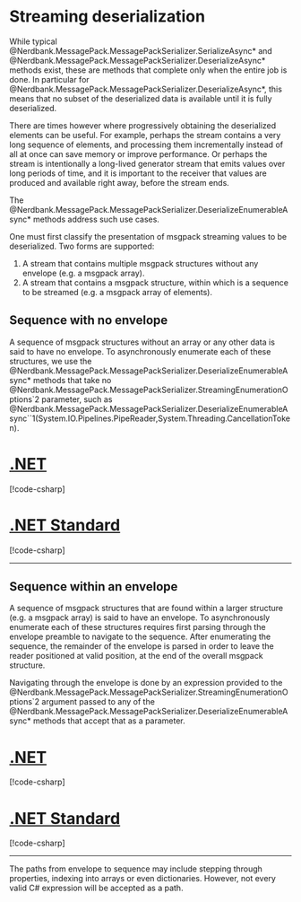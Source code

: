 # Streaming deserialization

While typical @Nerdbank.MessagePack.MessagePackSerializer.SerializeAsync* and @Nerdbank.MessagePack.MessagePackSerializer.DeserializeAsync* methods exist, these are methods that complete only when the entire job is done.
In particular for @Nerdbank.MessagePack.MessagePackSerializer.DeserializeAsync*, this means that no subset of the deserialized data is available until it is fully deserialized.

There are times however where progressively obtaining the deserialized elements can be useful.
For example, perhaps the stream contains a very long sequence of elements, and processing them incrementally instead of all at once can save memory or improve performance.
Or perhaps the stream is intentionally a long-lived generator stream that emits values over long periods of time, and it is important to the receiver that values are produced and available right away, before the stream ends.

The @Nerdbank.MessagePack.MessagePackSerializer.DeserializeEnumerableAsync* methods address such use cases.

One must first classify the presentation of msgpack streaming values to be deserialized.
Two forms are supported:

1. A stream that contains multiple msgpack structures without any envelope (e.g. a msgpack array).
1. A stream that contains a msgpack structure, within which is a sequence to be streamed (e.g. a msgpack array of elements).

## Sequence with no envelope

A sequence of msgpack structures without an array or any other data is said to have no envelope.
To asynchronously enumerate each of these structures, we use the @Nerdbank.MessagePack.MessagePackSerializer.DeserializeEnumerableAsync* methods that take no @Nerdbank.MessagePack.MessagePackSerializer.StreamingEnumerationOptions`2 parameter, such as @Nerdbank.MessagePack.MessagePackSerializer.DeserializeEnumerableAsync``1(System.IO.Pipelines.PipeReader,System.Threading.CancellationToken).

# [.NET](#tab/net)

[!code-csharp[](../../samples/cs/StreamingDeserialization.cs#TopLevelStreamingEnumerationNET)]

# [.NET Standard](#tab/netfx)

[!code-csharp[](../../samples/cs/StreamingDeserialization.cs#TopLevelStreamingEnumerationNETFX)]

---

## Sequence within an envelope

A sequence of msgpack structures that are found within a larger structure (e.g. a msgpack array) is said to have an envelope.
To asynchronously enumerate each of these structures requires first parsing through the envelope preamble to navigate to the sequence.
After enumerating the sequence, the remainder of the envelope is parsed in order to leave the reader positioned at valid position, at the end of the overall msgpack structure.

Navigating through the envelope is done by an expression provided to the @Nerdbank.MessagePack.MessagePackSerializer.StreamingEnumerationOptions`2 argument passed to any of the @Nerdbank.MessagePack.MessagePackSerializer.DeserializeEnumerableAsync* methods that accept that as a parameter.

# [.NET](#tab/net)

[!code-csharp[](../../samples/cs/StreamingDeserialization.cs#StreamingEnumerationWithEnvelopeNET)]

# [.NET Standard](#tab/netfx)

[!code-csharp[](../../samples/cs/StreamingDeserialization.cs#StreamingEnumerationWithEnvelopeNETFX)]

---

The paths from envelope to sequence may include stepping through properties, indexing into arrays or even dictionaries.
However, not every valid C# expression will be accepted as a path.
